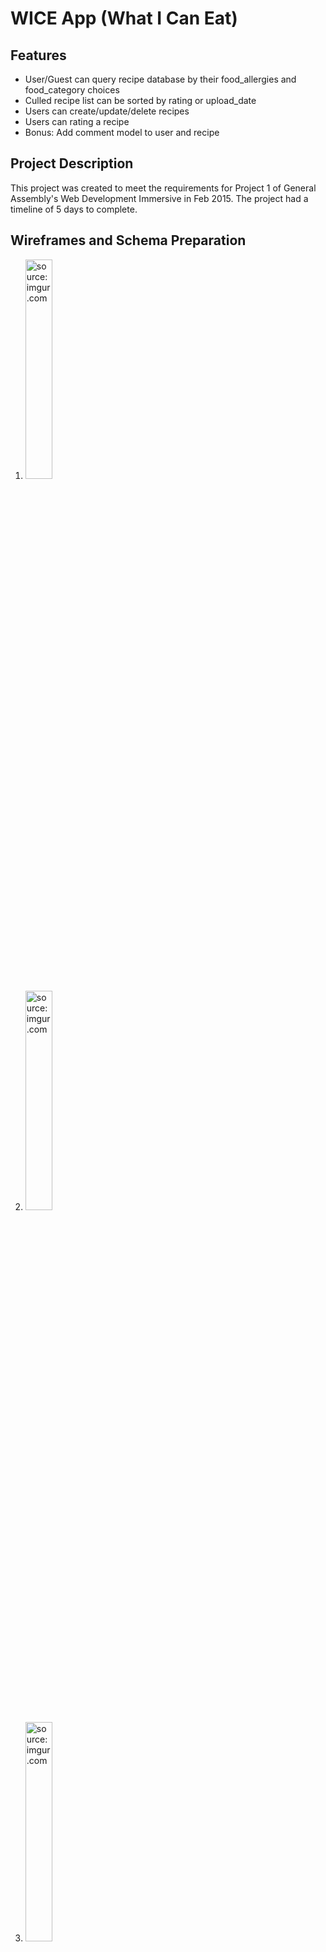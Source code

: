 
<h1> WICE App (What I Can Eat) </h1>
<h2>Features</h2>
<ul>
  <li>	User/Guest can query recipe database by their food_allergies and food_category choices</li>
  <li>	Culled recipe list can be sorted by rating or upload_date</li>
  <li>	Users can create/update/delete recipes</li>
  <li>	Users can rating a recipe</li>
  <li>	Bonus: Add comment model to user and recipe</li>
</ul>  
  

<h2>Project Description</h2>
<p>This project was created to meet the requirements for Project 1 of General Assembly's Web Development Immersive in Feb 2015. The project had a timeline of 5 days to complete.</p>

<h2>Wireframes and Schema Preparation</h2>
<ol>
  <li><a href="http://imgur.com/FnTc5MA"><img src="http://i.imgur.com/FnTc5MA.jpg?2" title="source: imgur.com" height="30%" width="30%"/></a></li>
  <li><a href="http://imgur.com/OVqvPKV"><img src="http://i.imgur.com/OVqvPKV.jpg?2" title="source: imgur.com" height="30%" width="30%" /></a></li>
  <li><a href="http://imgur.com/jcCaNtQ"><img src="http://i.imgur.com/jcCaNtQ.jpg?2" title="source: imgur.com" height="30%" width="30%" /></a></li>
</ol>
